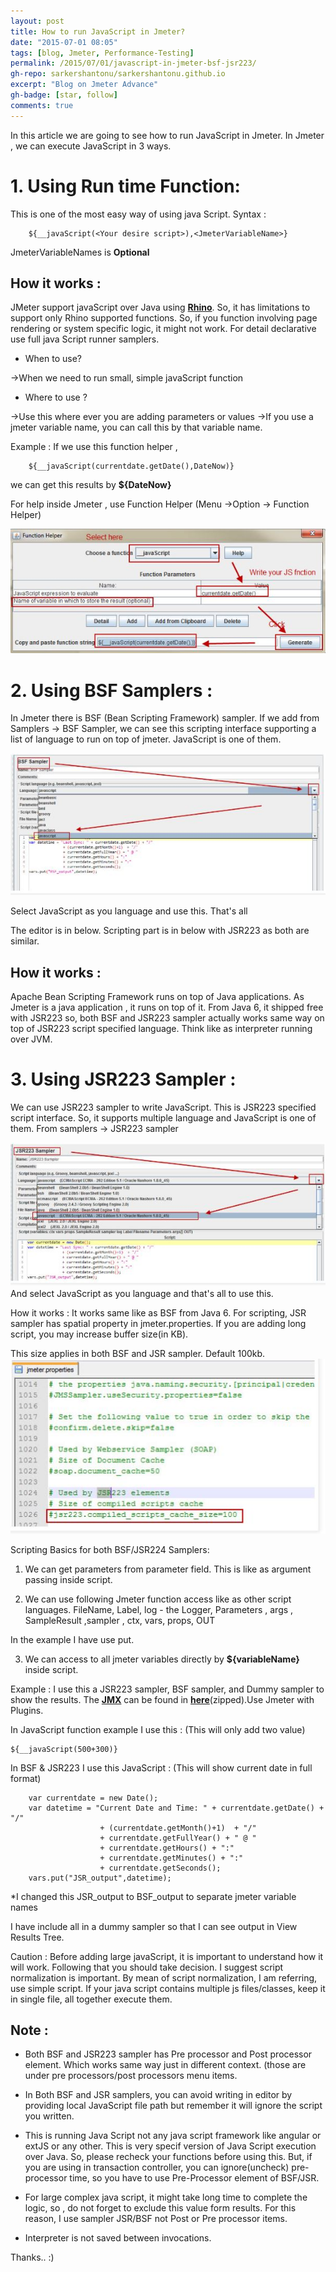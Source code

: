 ```yaml
---
layout: post
title: How to run JavaScript in Jmeter?
date: "2015-07-01 08:05"
tags: [blog, Jmeter, Performance-Testing]
permalink: /2015/07/01/javascript-in-jmeter-bsf-jsr223/
gh-repo: sarkershantonu/sarkershantonu.github.io
excerpt: "Blog on Jmeter Advance"
gh-badge: [star, follow]
comments: true
---
```

In this article we are going to see how to run JavaScript in Jmeter. 
In Jmeter , we can execute JavaScript in 3 ways.

# 1. Using Run time Function: 
This is one of the most easy way of using java Script. Syntax :
        
        ${__javaScript(<Your desire script>),<JmeterVariableName>}

JmeterVariableNames is **Optional**

## How it works : 
JMeter support javaScript over Java using [**Rhino**](https://developer.mozilla.org/en-US/docs/Mozilla/Projects/Rhino). So, it has limitations to support only Rhino supported functions. So, if you function involving page rendering or system specific logic, it might not work. For detail declarative use full java Script runner samplers.  

- When to use?

->When we need to run small, simple javaScript function

- Where to use ?  

->Use this where ever you are adding parameters or values
->If you use a jmeter variable name, you can call this by that variable name.

Example : If we use this function helper , 
        
        ${__javaScript(currentdate.getDate(),DateNow)}

we can get this results by **${DateNow}**

For help inside Jmeter , use Function Helper  (Menu ->Option -> Function Helper)

![FunctionHelper-JavaScript](/images/jmeter/javascript-function-helper.jpg)

 
# 2. Using BSF Samplers : 

In Jmeter there is BSF (Bean Scripting Framework) sampler.
If we add from Samplers -> BSF Sampler, we can see this scripting interface supporting a list of language to run on top of jmeter. JavaScript is one of them.

![BSF-Sampler](/images/jmeter/bsf-javascript.jpg)

Select JavaScript as you language and use this. That's all

The editor is in below. Scripting part is in below with JSR223 as both are similar. 

## How it works : 
Apache Bean Scripting Framework runs on top of Java applications. As Jmeter is a java application , it runs on top of it. From Java 6, it shipped free with JSR223 so, both BSF and JSR223 sampler actually works same way on top of JSR223 script specified language. Think like as interpreter running over JVM. 


# 3. Using JSR223 Sampler : 
We can use JSR223 sampler to write JavaScript. This is JSR223 specified script interface. So, it supports multiple language and JavaScript is one of them. 
From samplers ->  JSR223 sampler

![jsr-Sampler](/images/jmeter/jsr-javascript.jpg)
And select JavaScript as you language and that's all to use this. 

How it works : It works same like as BSF from Java 6. For scripting, JSR sampler has spatial property in jmeter.properties. If you are adding long script, you may increase buffer size(in KB).

This size applies in both BSF and JSR sampler. Default 100kb. 
![jsr-buffer](/images/jmeter/jm-properties-jsr-buffer.jpg)

Scripting Basics for both BSF/JSR224 Samplers: 
1. We can get parameters from parameter field. This is like as argument passing inside script. 

2. We can use following Jmeter function access like as other script languages.
FileName, Label, log - the Logger, Parameters , args , SampleResult ,sampler , ctx, vars, props, OUT  

In the example I have use put. 

3. We can access to all jmeter variables directly  by **${variableName}** inside script.

Example : I use this a JSR223 sampler, BSF sampler, and Dummy sampler to show the results. The [**JMX**](/files/jmeter/javascript/blog_JavaScript.jmx) can be found in [**here**](/files/jmeter/javascript/blog_JavaScript.rar)(zipped).Use Jmeter with Plugins. 

In JavaScript function example I use this : (This will only add two value)
 
    ${__javaScript(500+300)}

In BSF & JSR223 I use this JavaScript : (This will show current date in full format) 

        var currentdate = new Date(); 
        var datetime = "Current Date and Time: " + currentdate.getDate() + "/"
                        + (currentdate.getMonth()+1)  + "/" 
                        + currentdate.getFullYear() + " @ "  
                        + currentdate.getHours() + ":"  
                        + currentdate.getMinutes() + ":" 
                        + currentdate.getSeconds();
        vars.put("JSR_output",datetime);

*I changed this JSR_output to BSF_output to separate jmeter variable names 


I have include all in a dummy sampler so that I can see output in View Results Tree.

Caution : Before adding large javaScript, it is important to understand how it will work. Following that you should take decision. I suggest script normalization is important. By mean of script normalization, I am referring, use simple script. If your java script contains multiple js files/classes, keep it in single file, all together execute them. 


## Note : 

- Both BSF and JSR223 sampler has Pre processor and Post processor element. Which works same way just in different context. (those are under pre processors/post processors  menu items. 

- In Both BSF and JSR samplers, you can avoid writing in editor by providing local JavaScript file path but remember it will ignore the script you written.  

- This is running Java Script not any java script framework like angular or extJS or any other. This is very specif version of Java Script execution over Java. So, please recheck your functions before using this. But, if you are using in transaction controller, you can ignore(uncheck) pre-processor time, so you have to use Pre-Processor element of BSF/JSR. 

- For large complex java script, it might take long time to complete the logic, so , do not forget to exclude this value form results. For this reason, I use sampler JSR/BSF not Post or Pre processor items. 

- Interpreter is not saved between invocations.

Thanks.. :)